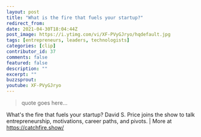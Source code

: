 ```yaml
---
layout: post
title: "What is the fire that fuels your startup?"
redirect_from:
date: 2021-04-30T18:04:44Z
post_image: https://i.ytimg.com/vi/XF-PVyGJryo/hqdefault.jpg
tags: [entrepreneurs, leaders, technologists]
categories: [clip]
contributor_id: 37
comments: false
featured: false
description: ""
excerpt: ""
buzzsprout: 
youtube: XF-PVyGJryo
---
```

<blockquote>
quote goes here...
</blockquote>

What's the fire that fuels your startup? David S. Price joins the show to talk entrepreneurship, motivations, career paths, and pivots. | More at https://catchfire.show/
